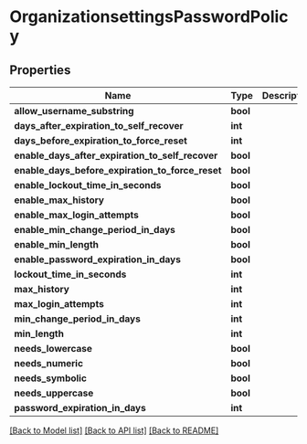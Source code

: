 # OrganizationsettingsPasswordPolicy

## Properties
Name | Type | Description | Notes
------------ | ------------- | ------------- | -------------
**allow_username_substring** | **bool** |  | [optional] 
**days_after_expiration_to_self_recover** | **int** |  | [optional] 
**days_before_expiration_to_force_reset** | **int** |  | [optional] 
**enable_days_after_expiration_to_self_recover** | **bool** |  | [optional] 
**enable_days_before_expiration_to_force_reset** | **bool** |  | [optional] 
**enable_lockout_time_in_seconds** | **bool** |  | [optional] 
**enable_max_history** | **bool** |  | [optional] 
**enable_max_login_attempts** | **bool** |  | [optional] 
**enable_min_change_period_in_days** | **bool** |  | [optional] 
**enable_min_length** | **bool** |  | [optional] 
**enable_password_expiration_in_days** | **bool** |  | [optional] 
**lockout_time_in_seconds** | **int** |  | [optional] 
**max_history** | **int** |  | [optional] 
**max_login_attempts** | **int** |  | [optional] 
**min_change_period_in_days** | **int** |  | [optional] 
**min_length** | **int** |  | [optional] 
**needs_lowercase** | **bool** |  | [optional] 
**needs_numeric** | **bool** |  | [optional] 
**needs_symbolic** | **bool** |  | [optional] 
**needs_uppercase** | **bool** |  | [optional] 
**password_expiration_in_days** | **int** |  | [optional] 

[[Back to Model list]](../README.md#documentation-for-models) [[Back to API list]](../README.md#documentation-for-api-endpoints) [[Back to README]](../README.md)


